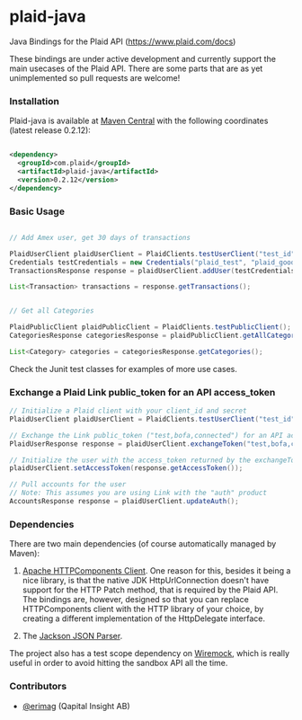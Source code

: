 plaid-java
==========

Java Bindings for the Plaid API (https://www.plaid.com/docs)

These bindings are under active development and currently support the main usecases of the Plaid API. There are some parts that are as yet unimplemented so pull requests are welcome!

### Installation

Plaid-java is available at [Maven Central](https://search.maven.org/#search%7Cga%7C1%7Cplaid-java) with the following coordinates (latest release 0.2.12):

```xml

<dependency>
  <groupId>com.plaid</groupId>
  <artifactId>plaid-java</artifactId>
  <version>0.2.12</version>
</dependency>

```

### Basic Usage

```java

// Add Amex user, get 30 days of transactions

PlaidUserClient plaidUserClient = PlaidClients.testUserClient("test_id", "test_secret");
Credentials testCredentials = new Credentials("plaid_test", "plaid_good");
TransactionsResponse response = plaidUserClient.addUser(testCredentials, "amex", "test@test.com", null);

List<Transaction> transactions = response.getTransactions();


// Get all Categories

PlaidPublicClient plaidPublicClient = PlaidClients.testPublicClient();
CategoriesResponse categoriesResponse = plaidPublicClient.getAllCategories();

List<Category> categories = categoriesResponse.getCategories();
```

Check the Junit test classes for examples of more use cases.

### Exchange a Plaid Link public_token for an API access_token

```java
// Initialize a Plaid client with your client_id and secret
PlaidUserClient plaidUserClient = PlaidClients.testUserClient("test_id", "test_secret");

// Exchange the Link public_token ("test,bofa,connected") for an API access_token
PlaidUserResponse response = plaidUserClient.exchangeToken("test,bofa,connected");

// Initialize the user with the access_token returned by the exchangeToken call
plaidUserClient.setAccessToken(response.getAccessToken());

// Pull accounts for the user
// Note: This assumes you are using Link with the "auth" product
AccountsResponse response = plaidUserClient.updateAuth();
```

### Dependencies

There are two main dependencies (of course automatically managed by Maven):

1. [Apache HTTPComponents Client](http://hc.apache.org/httpcomponents-client-ga/index.html). One reason for this, besides it being a nice library, is that the native JDK HttpUrlConnection doesn't have support for the HTTP Patch method, that is required by the Plaid API. The bindings are, however, designed so that you can replace HTTPComponents client with the HTTP library of your choice, by creating a different implementation of the HttpDelegate interface.

2. The [Jackson JSON Parser](http://jackson.codehaus.org/).

The project also has a test scope dependency on [Wiremock](http://wiremock.org), which is really useful in order to avoid hitting the sandbox API all the time.

### Contributors

- [@erimag](https://github.com/erimag) (Qapital Insight AB)
